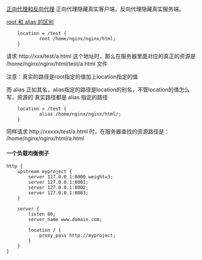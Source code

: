 
[正向代理和反向代理](https://www.zhihu.com/question/24723688/answer/128105528)
正向代理隐藏真实客户端，反向代理隐藏真实服务端。  

[root 和 alias 的区别](https://blog.csdn.net/CodeLixj/article/details/107859266?utm_medium=distribute.pc_relevant.none-task-blog-baidujs_title-0&spm=1001.2101.3001.4242)  

        location = /test {
                root /home/nginx/nginx/html;
        }
请求 http\://xxx/test/a.html 这个地址时，那么在服务器里面对应的真正的资源是 /home/nginx/nginx/html/test/a.html 文件  

注意：真实的路径是root指定的值加上location指定的值  

而 alias 正如其名，alias指定的路径是location的别名，不管location的值怎么写，资源的 真实路径都是 alias 指定的路径   

        location = /test {
                alias /home/nginx/nginx/html/;
        }
同样请求 http\://xxxxx/test/a.html 时，在服务器查找的资源路径是： /home/nginx/nginx/html/a.html  


#### 一个负载均衡例子  

    http {
        upstream myproject {
            server 127.0.0.1:8000 weight=3;
            server 127.0.0.1:8001;
            server 127.0.0.1:8002;
            server 127.0.0.1:8003;
        }

        server {
            listen 80;
            server_name www.domain.com;

            location / {
                proxy_pass http://myproject;
            }
        }
    }
    
    
